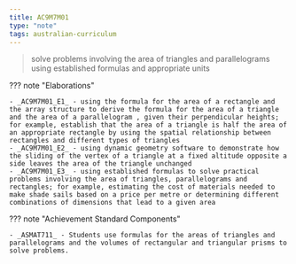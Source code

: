 ```yaml
---
title: AC9M7M01
type: "note"
tags: australian-curriculum
---
```




> solve problems involving the area of triangles and parallelograms using established formulas and appropriate units

??? note "Elaborations"

	- _AC9M7M01_E1_ - using the formula for the area of a rectangle and the array structure to derive the formula for the area of a triangle and the area of a parallelogram , given their perpendicular heights; for example, establish that the area of a triangle is half the area of an appropriate rectangle by using the spatial relationship between rectangles and different types of triangles
	- _AC9M7M01_E2_ - using dynamic geometry software to demonstrate how the sliding of the vertex of a triangle at a fixed altitude opposite a side leaves the area of the triangle unchanged
	- _AC9M7M01_E3_ - using established formulas to solve practical problems involving the area of triangles, parallelograms and rectangles; for example, estimating the cost of materials needed to make shade sails based on a price per metre or determining different combinations of dimensions that lead to a given area
??? note "Achievement Standard Components"

	- _ASMAT711_ - Students use formulas for the areas of triangles and parallelograms and the volumes of rectangular and triangular prisms to solve problems.


